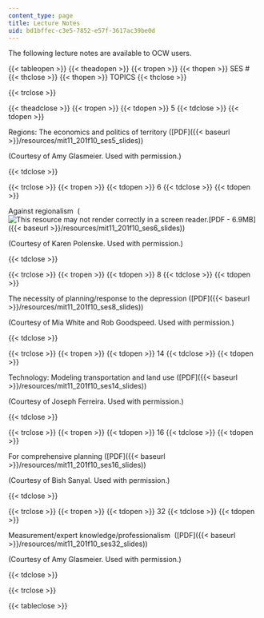 ```yaml
---
content_type: page
title: Lecture Notes
uid: bd1bffec-c3e5-7852-e57f-3617ac39be0d
---
```


The following lecture notes are available to OCW users. 

{{< tableopen >}}
{{< theadopen >}}
{{< tropen >}}
{{< thopen >}}
SES #
{{< thclose >}}
{{< thopen >}}
TOPICS
{{< thclose >}}

{{< trclose >}}

{{< theadclose >}}
{{< tropen >}}
{{< tdopen >}}
5
{{< tdclose >}}
{{< tdopen >}}


Regions: The economics and politics of territory ([PDF]({{< baseurl >}}/resources/mit11_201f10_ses5_slides))

(Courtesy of Amy Glasmeier. Used with permission.)


{{< tdclose >}}

{{< trclose >}}
{{< tropen >}}
{{< tdopen >}}
6
{{< tdclose >}}
{{< tdopen >}}


Against regionalism  (![This resource may not render correctly in a screen reader.](/images/inacessible.gif)[PDF - 6.9MB]({{< baseurl >}}/resources/mit11_201f10_ses6_slides))

(Courtesy of Karen Polenske. Used with permission.)


{{< tdclose >}}

{{< trclose >}}
{{< tropen >}}
{{< tdopen >}}
8
{{< tdclose >}}
{{< tdopen >}}


The necessity of planning/response to the depression ([PDF]({{< baseurl >}}/resources/mit11_201f10_ses8_slides))

(Courtesy of Mia White and Rob Goodspeed. Used with permission.)


{{< tdclose >}}

{{< trclose >}}
{{< tropen >}}
{{< tdopen >}}
14
{{< tdclose >}}
{{< tdopen >}}


Technology: Modeling transportation and land use ([PDF]({{< baseurl >}}/resources/mit11_201f10_ses14_slides))

(Courtesy of Joseph Ferreira. Used with permission.)


{{< tdclose >}}

{{< trclose >}}
{{< tropen >}}
{{< tdopen >}}
16
{{< tdclose >}}
{{< tdopen >}}


For comprehensive planning ([PDF]({{< baseurl >}}/resources/mit11_201f10_ses16_slides))

(Courtesy of Bish Sanyal. Used with permission.)


{{< tdclose >}}

{{< trclose >}}
{{< tropen >}}
{{< tdopen >}}
32
{{< tdclose >}}
{{< tdopen >}}


Measurement/expert knowledge/professionalism  ([PDF]({{< baseurl >}}/resources/mit11_201f10_ses32_slides))

(Courtesy of Amy Glasmeier. Used with permission.)


{{< tdclose >}}

{{< trclose >}}

{{< tableclose >}}